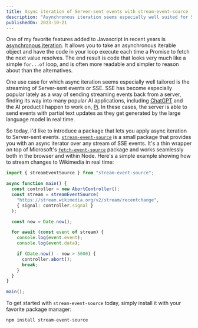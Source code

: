 ```yaml
---
title: Async iteration of Server-sent events with stream-event-source
description: "Asynchronous iteration seems especially well suited for Server-sent events. In this post, we introduce a new npm package for reading SSEs through the async iteration protocol."
publishedOn: 2023-10-21
---
```


One of my favorite features added to Javascript in recent years is [asynchronous iteration](https://developer.mozilla.org/en-US/docs/Web/JavaScript/Reference/Statements/for-await...of). It allows you to take an asynchronous iterable object and have the code in your loop execute each time a Promise to fetch the next value resolves. The end result is code that looks very much like a simple `for...of` loop, and is often more readable and simpler to reason about than the alternatives.

One use case for which async iteration seems especially well tailored is the streaming of Server-sent events or SSE. SSE has become especially popular lately as a way of sending streaming events back from a server, finding its way into many popular AI applications, including [ChatGPT](https://dev.to/rohitdhas/how-chatgpt-uses-server-sent-events-to-stream-real-time-conversation-3976) and the AI product I happen to work on, [Pi](https://pi.ai). In these cases, the server is able to send events with partial text updates as they get generated by the large language model in real time.

So today, I'd like to introduce a package that lets you apply async iteration to Server-sent events. [`stream-event-source`](https://github.com/youssefm/stream-event-source) is a small package that provides you with an async iterator over any stream of SSE events. It's a thin wrapper on top of Microsoft's [`fetch-event-source`](https://github.com/Azure/fetch-event-source#fetch-event-source) package and works seamlessly both in the browser and within Node. Here's a simple example showing how to stream changes to Wikimedia in real time:

```ts {5-8}
import { streamEventSource } from "stream-event-source";

async function main() {
  const controller = new AbortController();
  const stream = streamEventSource(
    "https://stream.wikimedia.org/v2/stream/recentchange",
    { signal: controller.signal }
  );

  const now = Date.now();

  for await (const event of stream) {
    console.log(event.event);
    console.log(event.data);

    if (Date.now() - now > 5000) {
      controller.abort();
      break;
    }
  }
}

main();
```

To get started with `stream-event-source` today, simply install it with your favorite package manager:

```bash
npm install stream-event-source
```
